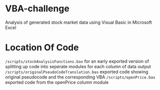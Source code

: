 # VBA-challenge
Analysis of generated stock market data using Visual Basic in Microsoft Excel

# Location Of Code
`/scripts/stockAnalysisFunctions.bas` for an early exported version of splitting up code into seperate modules for each column of data output
`/scripts/originalPseudoCodeTranslation.bas` exported code showing original pseudocode and the corresponding VBA
`/scripts/openPrice.bas` exported code from the openPrice column module